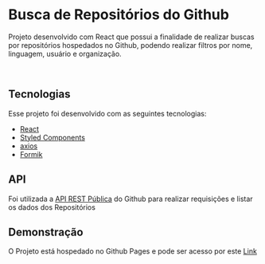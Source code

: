 # Busca de Repositórios do Github

Projeto desenvolvido com React que possui a finalidade de realizar buscas por repositórios hospedados no Github, podendo realizar filtros por nome, linguagem, usuário e organização.

<br>

## Tecnologias

Esse projeto foi desenvolvido com as seguintes tecnologias:

- [React](https://reactjs.org)
- [Styled Components](https://styled-components.com/)
- [axios](https://github.com/axios/axios)
- [Formik](https://formik.org/docs/overview)

## API

Foi utilizada a [API REST Pública](https://docs.github.com/en/free-pro-team@latest/rest) do Github para realizar requisições e listar os dados dos Repositórios

## Demonstração

O Projeto está hospedado no Github Pages e pode ser acesso por este [Link](https://andrewarosario.github.io/)